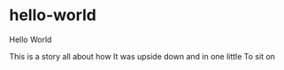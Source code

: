 # hello-world
Hello World

This is a story all about how
It was upside down and in one little
To sit on
